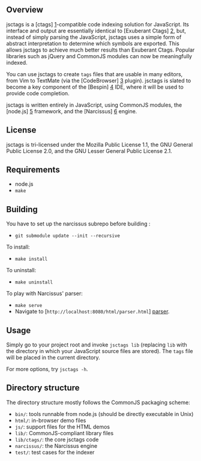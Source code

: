 Overview
--------
jsctags is a [ctags] [1]-compatible code indexing solution for JavaScript. Its
interface and output are essentially identical to [Exuberant Ctags] [2], but,
instead of simply parsing the JavaScript, jsctags uses a simple form of
abstract interpretation to determine which symbols are exported. This allows
jsctags to achieve much better results than Exuberant Ctags. Popular libraries
such as jQuery and CommonJS modules can now be meaningfully indexed.

You can use jsctags to create `tags` files that are usable in many editors,
from Vim to TextMate (via the [CodeBrowser] [3] plugin). jsctags is slated to
become a key component of the [Bespin] [4] IDE, where it will be used to
provide code completion.

jsctags is written entirely in JavaScript, using CommonJS modules, the
[node.js] [5] framework, and the [Narcissus] [6] engine.

License
-------
jsctags is tri-licensed under the Mozilla Public License 1.1, the GNU General
Public License 2.0, and the GNU Lesser General Public License 2.1.

Requirements
------------
* node.js
* `make`

Building
--------
You have to set up the narcissus subrepo before building :

* `git submodule update --init --recursive`

To install:

* `make install`

To uninstall:

* `make uninstall`

To play with Narcissus' parser:

* `make serve`
* Navigate to [`http://localhost:8080/html/parser.html`] [parser].

Usage
-----
Simply go to your project root and invoke `jsctags lib` (replacing `lib` with
the directory in which your JavaScript source files are stored). The `tags`
file will be placed in the current directory.

For more options, try `jsctags -h`.

Directory structure
-------------------
The directory structure mostly follows the CommonJS packaging scheme:

* `bin/`: tools runnable from node.js (should be directly executable in Unix)
* `html/`: in-browser demo files
* `js/`: support files for the HTML demos
* `lib/`: CommonJS-compliant library files
* `lib/ctags/`: the core jsctags code
* `narcissus/`: the Narcissus engine
* `test/`: test cases for the indexer

[1]: http://en.wikipedia.org/wiki/Ctags
[2]: http://ctags.sourceforge.net/
[3]: http://www.cocoabits.com/TmCodeBrowser/
[4]: http://mozillalabs.com/bespin/
[5]: http://nodejs.org/
[6]: http://mxr.mozilla.org/mozilla/source/js/narcissus/

[parser]: http://localhost:8080/html/parser.html

